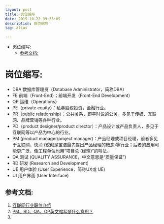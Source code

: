 ```yaml
---
layout: post
title: 岗位缩写
date: 2019-10-22 09:33:09
description: 岗位缩写
tag: alias

---
```


- [岗位缩写:](#岗位缩写)
  - [参考文档:](#参考文档)

# 岗位缩写:
+ DBA 数据库管理员（Database Administrator，简称DBA）
+ FE 前端（Front-End）；前端开发（Front-End Development）
+ OP 运维（Operations）
+ PE（private equity）：私募股权投资，金融行业。
+ PR（public relationship）：公共关系，即平时说的公关，多见于传媒、互联网、品牌营销等各种行业。
+ PD（product designer/product director）：产品设计或产品负责人，多见于互联网等以产品为中心的行业。
+ PM (product manager/project manager)：产品经理或项目经理，前者多见于互联网、快消 (貌似是宝洁最先提出产品经理的概念)等行业；后者的应用可能更广泛，像工程单位也用“项目总 (经理)”的叫法。
+ QA 测试 (QUALITY ASSURANCE，中文意思是“质量保证”)
+ RD 研发 (Research and Development)
+ UE 用户体验 (User Experience，简称UX或 UE)
+ UI 用户界面 (User Interface)


## 参考文档:
1. [互联网行业职位介绍](https://blog.csdn.net/dr_guo/article/details/50616086)
2. [PM、RD、QA、OP英文缩写是什么意思？](https://zhidao.baidu.com/question/585199753.html)
3. 